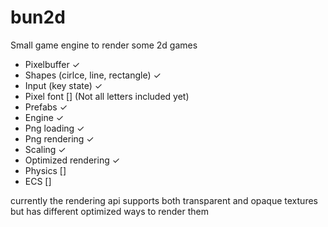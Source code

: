 # bun2d
Small game engine to render some 2d games

- Pixelbuffer ✓
- Shapes (cirlce, line, rectangle) ✓
- Input (key state)  ✓
- Pixel font [] (Not all letters included yet)
- Prefabs ✓
- Engine ✓
- Png loading ✓
- Png rendering ✓
- Scaling ✓
- Optimized rendering ✓
- Physics []
- ECS []


currently the rendering api supports both transparent and opaque textures but has different optimized ways to render them


